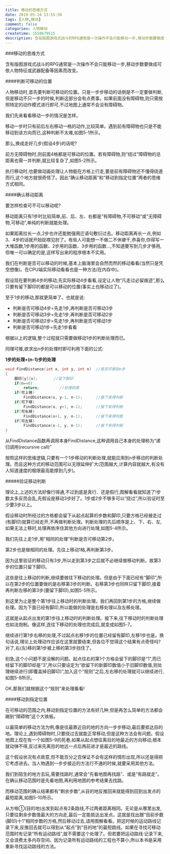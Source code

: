 ```yaml
---
title: 移动的思维方式
date: 2019-05-24 13:55:50
tags: [人物,移动]
comment: false
categories: 人物移动
createtime: 1558679515
description: 含有版图游戏式战斗的RPG通常是一次操作不会只能移动一步,移动步数要做成可依人物特征或武器配备等因素而改变。
---
```

###移动的思维方式

含有版图游戏式战斗的RPG通常是一次操作不会只能移动一步,移动步数要做成可依人物特征或武器配备等因素而改变。

####判断可移动的位置

人物移动时,首先要判断可移动的位置。只是一步步移动的话倒是不一定要做判断,但是移动不只一步的时候,判断这部分会有点费事。如果前面没有障碍物,则只需按照特定的动作模式进行即可,不过地图上通常不会没有障碍物。

我们先来看看移动一步的情况是怎样。

移动一步时只有前后左右移动一格的动作,比较简单。遇到前有障碍物也只是不能移动到该方向而已,这种判断不太难,如图5-1所示。

那么,换成走好几步(假设4步)的话呢?

前方无障碍物时,则前面4格都是可移动的位置。若有障碍物,则“绕过”障碍物的总距离也需一并判断,就比较复杂了,如图5-2所示。

执行移动时,也要做动画处理让人物能在方格上行走,要是前有障碍物还不懂得绕道而行,这个地方就很奇怪了。因此“确认移动距离”和“移动到指定位置”两者的思维方式相同。

####确认移动距离

要怎样检查可不可以移动呢?

移动距离只有1步时比较简单,前、后、左、右都是“有障碍物,不可移动”或“无障碍物,可移动”,单纯的判断就能处理。

如果距离拉长一点,2步也许还能勉强用迁语句敷衍过去。移动距离再长一点,例如3、4步的话就开始捉襟见肘了。有些人可能想一不做二不休硬干,恭喜你,你得写一大堆函数,1步用的函数、2步用的函数、3步用的函数…,不知道要写到几步才够用,但唯一可以确定的是,这样写出来的程序根本不实用。

我们在判断是否可以移动的时候,基本上脑海里会自然而然的移动看看(当然只是凭空想像)。在CPU端实际移动看看也是一种方法(在内存中)。

假设现在要判断4步的移动,先实际移动4步看看,设定让人物“凡走过必留痕迹”,那么只要有留下脚印的都是可以移动的位置(事实上也移动过了)。

至于1步的移动,那就更简单了。也就是说:

* 判断是否可移动4步=先走1步,再判断是否可移动3步
* 判断是否可移动3步=先走1步,再判断是否可移动2步
* 判断是否可移动2步=先走1步,再判断是否可移动1步
* 判断是否可移动1步=先走1步看看

根据以上的逻辑,整个过程就只需要做移动1步的判断处理而已。

同理可推,欲求出n步的处理时即可利用下面的公式:

**1步的处理+(n-1)步的处理**

```C++
void FindDistance(int x, int y, int n)	//是否可移到n步
{
	脚印[y][x];		//留下脚印
	if(n==0)
		return;			//处理结束
	if(可上移)
		FindDistance(x, y-1, n-1);		//接下来得判断
	if(可下移)
		FindDistance(x, y+1, n-1);		//接下来得判断
	if(可右移)
		FindDistance(x+1, y, n-1);		//接下来得判断
	if(可左移)
		FindDistance(x-1, y, n-1);		//接下来得判断
}
```

从FindDistance函数再调用本身FindDistance,这种调用自己本身的处理称为“递归调用(recursive call)”

按照这样的思维逻辑,只要有一个1步移动的判断处理,就能应用到n步移动的判断处理。而且这种方式的移动范围可以无限延伸扩大(范围越大,计算内容就越大,有没有人知道速度的极限最高能撑到几步)。

#####验证移动判断

理论上,上述的方法好像行得通,不过到底是真行、还是假行,图解看看就知道了!步数太多反而会乱,先假设是移动3步好了。1步或2步不够多可以“绕过”,所以验证时至少要3步以上。

假设移动时所经过的方格都会留下从起点起算的步数和脚印,只要方格已经被走过(有脚印)就算已经走开,不再做判断处理。判断处理的先后顺序是上、下、右、左,如果无法上移时,处理再依序住其他方向进行处理,如图5-4所示。

我们先往上走1步,用“相同的处理”判断是否可移动第2步。

第2步也是做相同的处理。先往上移动1格,再判断第3步。

因为这里验证的移动只有3步,所以走到第3步之后就不必继续做移动判断。故第3步的位置只留下脚印。

这些是往上移动的判断,继续要做往下移动的处理。但是由于下面已经有“脚印”,所以在第2步的位置要做的是右移第3步的判断。右移第3步也同样只留下脚印,接着再判断左移的第3步(要留下脚印),如图5-5所示。

到这里为止是整个第1步往上移动时的判断处理。我们再回到第1步的方格,继续做处理。因为下面已经有脚印,所以能做的处理是右移处理以及左移处理。

这就是从起点出发的第1步往上移动时的判断处理。接下来,往下移动时的判断处理也如法炮制。像这样,连往下移动的处理也完成后,就变成如图5-7。

继续进行第1步右移的处理,不过起点右移1步的位置已经留有脚印,左移1步也是。换句话说,理论上处理动作应该在这里就要结束,但各位不觉得这个结果有点奇怪吗?对了,右(左)移的第1步被上移的第3步挡住了。

别急,这个小问题不是没解的问题。起点往右的第1个方格会留下的脚印是“1”,而已经留下的脚印却是“3”,所以只要设定为“欲留下的新脚印数值小于旧脚印数值,则处理继续进行(即覆盖掉旧脚印)”,加入这个“规则”之后,左右移的处理就可以继续进行,如图5-8所示。

OK,那我们就根据这个“规则”来处理看看!

####移动到指定位置

在可移动的范围之内,移动到指定位置的方法有好几种,但是再怎么简单的方法都会踢到“障碍物”这个大铁板。

以最简单的移动方法为例,像是往最靠近目的地的方向一步步移动,最后要抵达目的地。理论上,遇到障碍物时,只要绕过去就能正常移动,但是这种方法会有问题。假设地图上现在有一个如图5-9的死巷,如果从起点想往离目的地最近的方向移动,根本就动弹不得,反过来先离目的地远一点后再前进才是最近的路线。

这个假设状况有点故意,但不能百分之百保证不会有这样的情形出现,所以还是得把它考虑进去。当人物遇到一步步接近的方法行不通的时候,就要采用其他方法。

我们到陌生的地方去玩,需要找路时,通常会“先看地图再找路”、或是“有路就走”。在确认移动范围时是先看地图,再利用地图的参考结果去找路。

而移动范围的确认结果都有“剩余步数”,从目的地反推回来就能得到回到出发点的最短距离,如图5-10所示。

从方格①(目的地)出发到起点有2条路线,不过两者距离相同。无论是从哪里出发,只要往剩余步数值最大的方向走,最后一定能抵达出发点。这就是找出跟“目前步数(脚印)十1”相同步数的方格,然后移动过去,请用图解看看。把这时候的运动路线记录下来,反推回去就可以得到从“起点”到“目的地”的最短路线。如果在寻找可移动范围时有记录“所有运动路线”,就不需要这个处理了。但若要把运动路线·记录下来,又会浪费太多内存空间。因为记录所有运动路线的工程也不算小,所以本书是采用重新寻找运动路线的方法。